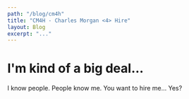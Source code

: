 ```yaml
---
path: "/blog/cm4h"
title: "CM4H - Charles Morgan <4> Hire"
layout: Blog
excerpt: "..."
---
```


# I'm kind of a big deal...

I know people. People know me. You want to hire me... Yes?